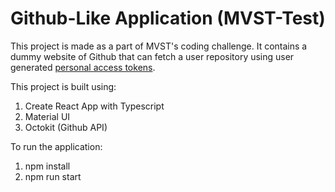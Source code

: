 # Github-Like Application (MVST-Test)

This project is made as a part of MVST's coding challenge. It contains a dummy website of Github that can fetch a user repository using user generated [personal access tokens](https://github.com/settings/tokens). 

This project is built using:
1. Create React App with Typescript
2. Material UI
3. Octokit (Github API)

To run the application:
1. npm install
2. npm run start
